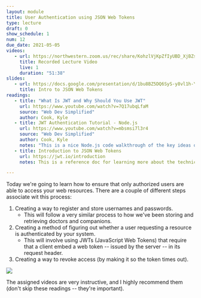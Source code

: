 ```yaml
---
layout: module
title: User Authentication using JSON Web Tokens
type: lecture
draft: 0
show_schedule: 1
num: 12
due_date: 2021-05-05
videos: 
   - url: https://northwestern.zoom.us/rec/share/KohzlVjKpZfIyUBD_XjBZsziuVlSxIZ26y50gEqp_5WGHj9eTMS4dqske9cIKY0._PuuoE1ddV5GSFtW
     title: Recorded Lecture Video
     live: 1
     duration: "51:38"
slides:
   - url: https://docs.google.com/presentation/d/1bu8BZ5DQ6SyS-y8vl1h-YxsppislNvuCMWLVvS4QHHA/edit?usp=sharing
     title: Intro to JSON Web Tokens
readings:
   - title: "What Is JWT and Why Should You Use JWT"
     url: https://www.youtube.com/watch?v=7Q17ubqLfaM
     source: "Web Dev Simplified"
     author: Cook, Kyle
   - title: JWT Authentication Tutorial - Node.js
     url: https://www.youtube.com/watch?v=mbsmsi7l3r4
     source: "Web Dev Simplified"
     author: Cook, Kyle
     notes: "This is a nice Node.js code walkthrough of the key ideas of JWTs." 
   - title: Introduction to JSON Web Tokens
     url: https://jwt.io/introduction
     notes: This is a reference doc for learning more about the technical specification.

---
```


Today we're going to learn how to ensure that only authorized users are able to access your web resources. There are a couple of different steps associate wit this process:

1. Creating a way to register and store usernames and passwords. 
   * This will follow a very similar process to how we've been storing and retrieving doctors and companions.
2. Creating a method of figuring out whether a user requesting a resource is authenticated by your system. 
   * This will involve using JWTs (JavaScript Web Tokens) that require that a client embed a web token -- issued by the server -- in its request header. 
3. Creating a way to revoke access (by making it so the token times out).

<img class="medium frame" src="/spring2021/assets/images/lectures/jwt-diagram.png" />

The assigned videos are very instructive, and I highly recommend them (don't skip these readings -- they're important).
